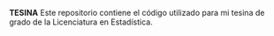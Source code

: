 **TESINA**
Este repositorio contiene el código utilizado para mi tesina de grado de la Licenciatura en Estadística.
